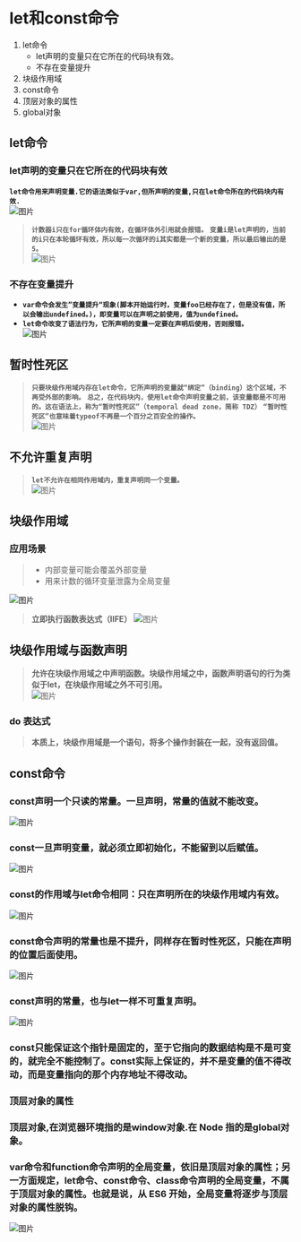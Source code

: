 # let和const命令
1. let命令
    + let声明的变量只在它所在的代码块有效。
    + 不存在变量提升
2. 块级作用域
3. const命令
4. 顶层对象的属性
5. global对象

## let命令

### let声明的变量只在它所在的代码块有效

**``let命令用来声明变量.它的语法类似于var,但所声明的变量,只在let命令所在的代码块内有效.``**  
![图片](https://github.com/qq2575896094/ES6/blob/master/images/WX20171027-100041%402x.png)

> **``计数器i只在for循环体内有效，在循环体外引用就会报错。``**
> **``变量i是let声明的，当前的i只在本轮循环有效，所以每一次循环的i其实都是一个新的变量，所以最后输出的是5。``**  
![图片](https://github.com/qq2575896094/ES6/blob/master/images/WX20171027-102829@2x.png)


### 不存在变量提升

+ **``var命令会发生”变量提升“现象(脚本开始运行时，变量foo已经存在了，但是没有值，所以会输出undefined。)，即变量可以在声明之前使用，值为undefined。``**
+ **``let命令改变了语法行为，它所声明的变量一定要在声明后使用，否则报错。``**  
![图片](https://github.com/qq2575896094/ES6/blob/master/images/WX20171027-104826@2x.png)


## 暂时性死区

> **``只要块级作用域内存在let命令，它所声明的变量就“绑定”（binding）这个区域，不再受外部的影响。``**
> **``总之，在代码块内，使用let命令声明变量之前，该变量都是不可用的。这在语法上，称为“暂时性死区”（temporal dead zone，简称 TDZ）``**
> **``“暂时性死区”也意味着typeof不再是一个百分之百安全的操作。``**  
![图片](https://github.com/qq2575896094/ES6/blob/master/images/WX20171027-110735@2x.png)


## 不允许重复声明
> **``let不允许在相同作用域内，重复声明同一个变量。``**  
![图片](https://github.com/qq2575896094/ES6/blob/master/images/WX20171027-112030@2x.png)



## 块级作用域


### 应用场景

> + 内部变量可能会覆盖外部变量
> + 用来计数的循环变量泄露为全局变量  

![图片](https://github.com/qq2575896094/ES6/blob/master/images/WX20171027-114154@2x.png)

> **立即执行函数表达式（IIFE）**
![图片](https://github.com/qq2575896094/ES6/blob/master/images/WX20171027-142104@2x.png)


## 块级作用域与函数声明
> **允许在块级作用域之中声明函数。块级作用域之中，函数声明语句的行为类似于let，在块级作用域之外不可引用。**  
![图片](https://github.com/qq2575896094/ES6/blob/master/images/WX20171027-144628@2x.png)


### do 表达式

> **本质上，块级作用域是一个语句，将多个操作封装在一起，没有返回值。**



## const命令

### const声明一个只读的常量。一旦声明，常量的值就不能改变。

![图片](https://github.com/qq2575896094/ES6/blob/master/images/WX20171027-173059@2x.png)

### const一旦声明变量，就必须立即初始化，不能留到以后赋值。

![图片](https://github.com/qq2575896094/ES6/blob/master/images/WX20171027-173649@2x.png)

### const的作用域与let命令相同：只在声明所在的块级作用域内有效。

![图片](https://github.com/qq2575896094/ES6/blob/master/images/WX20171027-174836@2x.png)


### const命令声明的常量也是不提升，同样存在暂时性死区，只能在声明的位置后面使用。

![图片](https://github.com/qq2575896094/ES6/blob/master/images/WX20171027-175247@2x.png)


### const声明的常量，也与let一样不可重复声明。

![图片](https://github.com/qq2575896094/ES6/blob/master/images/WX20171027-175456@2x.png)



### const只能保证这个指针是固定的，至于它指向的数据结构是不是可变的，就完全不能控制了。const实际上保证的，并不是变量的值不得改动，而是变量指向的那个内存地址不得改动。



### 顶层对象的属性

### 顶层对象,在浏览器环境指的是window对象.在 Node 指的是global对象。

### var命令和function命令声明的全局变量，依旧是顶层对象的属性；另一方面规定，let命令、const命令、class命令声明的全局变量，不属于顶层对象的属性。也就是说，从 ES6 开始，全局变量将逐步与顶层对象的属性脱钩。

![图片](https://github.com/qq2575896094/ES6/blob/master/images/WX20171030-092608@2x.png)

